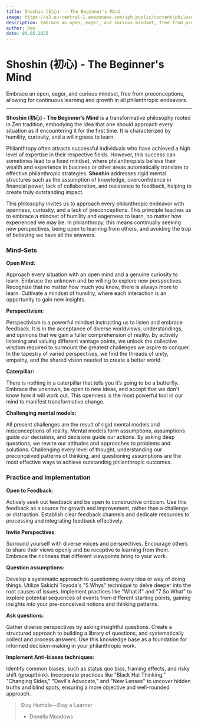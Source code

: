 ```yaml
---
title: Shoshin (初心)  - The Beginner's Mind
image: https://s3.eu-central-1.amazonaws.com/iph.public/content/philosophy/61e220f2-3f48-4da5-ace6-c52c3454dc8b.png
description: Embrace an open, eager, and curious mindset, free from preconceptions, allowing for continuous learning and growth in all philanthropic endeavors.
author: 0en
date: 06.05.2025
---
```


# Shoshin (初心) - The Beginner's Mind

Embrace an open, eager, and curious mindset, free from preconceptions, allowing for continuous learning and growth in all philanthropic endeavors.

---

**Shoshin (初心) - The Beginner’s Mind** is a transformative philosophy rooted in Zen tradition, embodying the idea that one should approach every situation as if encountering it for the first time. It is characterized by humility, curiosity, and a willingness to learn.

Philanthropy often attracts successful individuals who have achieved a high level of expertise in their respective fields. However, this success can sometimes lead to a fixed mindset, where philanthropists believe their wealth and experience in business or other areas automatically translate to effective philanthropic strategies. **Shoshin** addresses rigid mental structures such as the assumption of knowledge, overconfidence in financial power, lack of collaboration, and resistance to feedback, helping to create truly outstanding impact.

This philosophy invites us to approach every philanthropic endeavor with openness, curiosity, and a lack of preconceptions. This principle teaches us to embrace a mindset of humility and eagerness to learn, no matter how experienced we may be. In philanthropy, this means continually seeking new perspectives, being open to learning from others, and avoiding the trap of believing we have all the answers.

### Mind-Sets

**Open Mind:**

Approach every situation with an open mind and a genuine curiosity to learn. Embrace the unknown and be willing to explore new perspectives. Recognize that no matter how much you know, there is always more to learn. Cultivate a mindset of humility, where each interaction is an opportunity to gain new insights.

**Perspectivism**:

Perspectivism is a powerful mindset instructing us to listen and embrace feedback. It is in the acceptance of diverse worldviews, understandings, and opinions that we gain a fuller comprehension of reality. By actively listening and valuing different vantage points, we unlock the collective wisdom required to surmount the greatest challenges we aspire to conquer. In the tapestry of varied perspectives, we find the threads of unity, empathy, and the shared vision needed to create a better world.

**Caterpillar:**

There is nothing in a caterpillar that tells you it’s going to be a butterfly. Embrace the unknown, be open to new ideas, and accept that we don't know how it will work out. This openness is the most powerful tool in our mind to manifest transformative change.

**Challenging mental models:**

All present challenges are the result of rigid mental models and misconceptions of reality. Mental models form assumptions, assumptions guide our decisions, and decisions guide our actions. By asking deep questions, we rewire our attitudes and approaches to problems and solutions. Challenging every level of thought, understanding our preconceived patterns of thinking, and questioning assumptions are the most effective ways to achieve outstanding philanthropic outcomes.

### Practice and Implementation

**Open to Feedback**:

Actively seek out feedback and be open to constructive criticism. Use this feedback as a source for growth and improvement, rather than a challenge or distraction. Establish clear feedback channels and dedicate resources to processing and integrating feedback effectively.

**Invite Perspectives**:

Surround yourself with diverse voices and perspectives. Encourage others to share their views openly and be receptive to learning from them. Embrace the richness that different viewpoints bring to your work.

**Question assumptions:**

Develop a systematic approach to questioning every idea or way of doing things. Utilize Sakichi Toyoda's "5 Whys" technique to delve deeper into the root causes of issues. Implement practices like "What if" and "7 So What" to explore potential sequences of events from different starting points, gaining insights into your pre-conceived notions and thinking patterns.

**Ask questions:**

Gather diverse perspectives by asking insightful questions. Create a structured approach to building a library of questions, and systematically collect and process answers. Use this knowledge base as a foundation for informed decision-making in your philanthropic work.

**Implement Anti-biases techniques:**

Identify common biases, such as status quo bias, framing effects, and risky shift (groupthink). Incorporate practices like "Black Hat Thinking," "Changing Sides," "Devil's Advocate," and "New Lenses" to uncover hidden truths and blind spots, ensuring a more objective and well-rounded approach.

> Stay Humble—Stay a Learner
>
> - Donella Meadows
